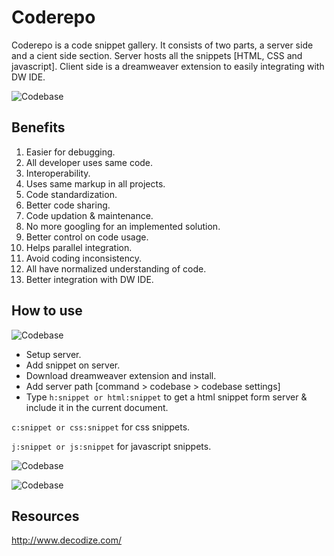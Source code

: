 Coderepo 
=====================================
Coderepo is a code snippet gallery. It consists of two parts, a server side and a cient side section. Server hosts all the snippets [HTML, CSS and javascript]. Client side is a dreamweaver extension to easily integrating with DW IDE. 

![Codebase](http://decodize.com/demos/codebase/codebase.jpg)

Benefits
--------
1. Easier for debugging.
2. All developer uses same code.
3. Interoperability.
4. Uses same markup in all projects.
5. Code standardization.
6. Better code sharing.
7. Code updation & maintenance. 
8. No more googling for an implemented solution.
9. Better control on code usage.
10. Helps parallel integration.
11. Avoid coding inconsistency.
12. All have normalized understanding of code.
13. Better integration with DW IDE.


How to use
----------
![Codebase](http://decodize.com/demos/codebase/dw-ext.jpg)

* Setup server.
* Add snippet on server.
* Download dreamweaver extension and install.
* Add server path [command > codebase > codebase settings]
* Type
```h:snippet or html:snippet```
to get a html snippet form server & include it in the current document.

```c:snippet or css:snippet```
for css snippets.

```j:snippet or js:snippet```
for javascript snippets.

![Codebase](http://decodize.com/demos/codebase/dw-codebase.jpg)

![Codebase](http://decodize.com/demos/codebase/dw-codebase2.jpg)

Resources 
---------

http://www.decodize.com/
